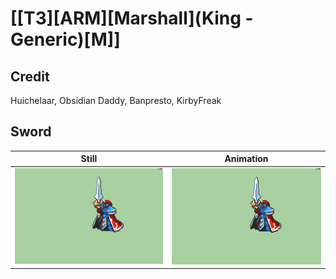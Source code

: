 # [\[T3\]\[ARM\]\[Marshall\]\(King - Generic\)\[M\]]

## Credit

Huichelaar, Obsidian Daddy, Banpresto, KirbyFreak
	
## Sword

| Still | Animation |
| :---: | :-------: |
| ![Sword still](./Sword_000.png) | ![Sword animation](./Sword.gif) |

